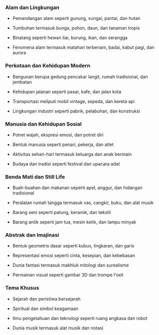 ### **Alam dan Lingkungan**

- Pemandangan alam seperti gunung, sungai, pantai, dan hutan
    
- Tumbuhan termasuk bunga, pohon, daun, dan tanaman tropis
    
- Binatang seperti hewan liar, burung, ikan, dan serangga
    
- Fenomena alam termasuk matahari terbenam, badai, kabut pagi, dan aurora
    

### **Perkotaan dan Kehidupan Modern**

- Bangunan berupa gedung pencakar langit, rumah tradisional, dan jembatan
    
- Kehidupan jalanan seperti pasar, kafe, dan jalan kota
    
- Transportasi meliputi mobil vintage, sepeda, dan kereta api
    
- Lingkungan industri seperti pabrik, pelabuhan, dan konstruksi
    

### **Manusia dan Kehidupan Sosial**

- Potret wajah, ekspresi emosi, dan potret diri
    
- Bentuk manusia seperti penari, pekerja, dan atlet
    
- Aktivitas sehari-hari termasuk keluarga dan anak bermain
    
- Budaya dan tradisi seperti festival dan upacara adat
    

### **Benda Mati dan Still Life**

- Buah-buahan dan makanan seperti apel, anggur, dan hidangan tradisional
    
- Peralatan rumah tangga termasuk vas, cangkir, buku, dan alat musik
    
- Barang seni seperti patung, keramik, dan tekstil
    
- Barang antik seperti jam tua, mesin ketik, dan lampu minyak
    

### **Abstrak dan Imajinasi**

- Bentuk geometris dasar seperti kubus, lingkaran, dan garis
    
- Representasi emosi seperti cinta, kesepian, dan kebebasan
    
- Dunia fantasi termasuk makhluk mitologi dan surealisme
    
- Permainan visual seperti gambar 3D dan trompe l'oeil
    

### **Tema Khusus**

- Sejarah dan peristiwa bersejarah
    
- Spiritual dan simbol keagamaan
    
- Ilmu pengetahuan dan teknologi seperti ruang angkasa dan robot
    
- Dunia musik termasuk alat musik dan notasi